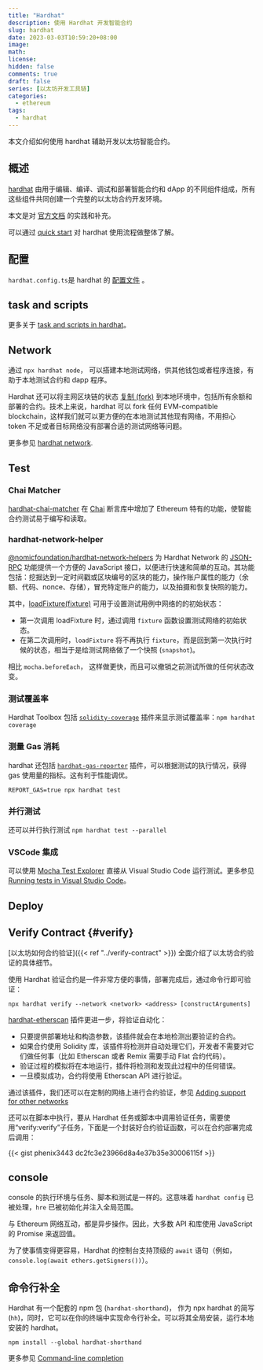 ```yaml
---
title: "Hardhat"
description: 使用 Hardhat 开发智能合约
slug: hardhat
date: 2023-03-03T10:59:20+08:00
image:
math:
license:
hidden: false
comments: true
draft: false
series: [以太坊开发工具链]
categories:
  - ethereum
tags:
  - hardhat
---
```


本文介绍如何使用 hardhat 辅助开发以太坊智能合约。

<!--more-->

## 概述

[hardhat](https://hardhat.org/) 由用于编辑、编译、调试和部署智能合约和 dApp 的不同组件组成，所有这些组件共同创建一个完整的以太坊合约开发环境。

本文是对 [官方文档](https://hardhat.org/hardhat-runner/docs/getting-started#overview) 的实践和补充。

可以通过 [quick start](https://hardhat.org/hardhat-runner/docs/getting-started#quick-start) 对 hardhat 使用流程做整体了解。

## 配置

`hardhat.config.ts`是 hardhat 的 [配置文件](https://hardhat.org/hardhat-runner/docs/config) 。

## task and scripts

更多关于 [task and scripts in hardhat](https://hardhat.org/hardhat-runner/docs/guides/tasks-and-scripts)。

## Network

通过 `npx hardhat node`， 可以搭建本地测试网络，供其他钱包或者程序连接，有助于本地测试合约和 dapp 程序。

Hardhat 还可以将主网区块链的状态 [复制 (fork)](https://hardhat.org/hardhat-network/docs/guides/forking-other-networks) 到本地环境中，包括所有余额和部署的合约。技术上来说，hardhat 可以 fork 任何 EVM-compatible blockchain，这样我们就可以更方便的在本地测试其他现有网络，不用担心 token 不足或者目标网络没有部署合适的测试网络等问题。

更多参见 [hardhat network](https://hardhat.org/hardhat-network/docs/overview).

## Test

### Chai Matcher

[hardhat-chai-matcher](https://hardhat.org/hardhat-chai-matchers/docs/overview) 在 [Chai](https://www.chaijs.com/) 断言库中增加了 Ethereum 特有的功能，使智能合约测试易于编写和读取。

### hardhat-network-helper

[@nomicfoundation/hardhat-network-helpers](https://hardhat.org/hardhat-network-helpers/docs/reference) 为 Hardhat Network 的 [JSON-RPC](https://hardhat.org/hardhat-network/docs/reference#hardhat-network-methods) 功能提供一个方便的 JavaScript 接口，以便进行快速和简单的互动。其功能包括：挖掘达到一定时间戳或区块编号的区块的能力，操作账户属性的能力（余额、代码、nonce、存储），冒充特定账户的能力，以及拍摄和恢复快照的能力。

其中，[loadFixture(fixture)](https://hardhat.org/hardhat-runner/docs/guides/test-contracts#using-fixtures) 可用于设置测试用例中网络的的初始状态：

- 第一次调用 loadFixture 时，通过调用 `fixture` 函数设置测试网络的初始状态。
- 在第二次调用时，`loadFixture` 将不再执行 `fixture`，而是回到第一次执行时候的状态，相当于是给测试网络做了一个快照 (`snapshot`)。

相比 `mocha.beforeEach`， 这样做更快，而且可以撤销之前测试所做的任何状态改变。

### 测试覆盖率

Hardhat Toolbox 包括 [`solidity-coverage`](https://github.com/sc-forks/solidity-coverage) 插件来显示测试覆盖率：`npm hardhat coverage`

### 测量 Gas 消耗

hardhat 还包括 [`hardhat-gas-reporter`](https://hardhat.org/hardhat-runner/docs/guides/test-contracts#using-the-gas-reporter) 插件，可以根据测试的执行情况，获得 gas 使用量的指标。这有利于性能调优。

`REPORT_GAS=true npx hardhat test`

### 并行测试

还可以并行执行测试 `npm hardhat test --parallel`

### VSCode 集成

可以使用 [Mocha Test Explorer](https://marketplace.visualstudio.com/items?itemName=hbenl.vscode-mocha-test-adapter) 直接从 Visual Studio Code 运行测试。更多参见 [Running tests in Visual Studio Code](https://hardhat.org/hardhat-runner/docs/advanced/vscode-tests)。

## Deploy

## Verify Contract {#verify}

[以太坊如何合约验证]({{< ref "../verify-contract" >}}) 全面介绍了以太坊合约验证的具体细节。

使用 Hardhat 验证合约是一件非常方便的事情，部署完成后，通过命令行即可验证：

`npx hardhat verify --network <network> <address> [constructArguments]`

[hardhat-etherscan](https://hardhat.org/hardhat-runner/plugins/nomiclabs-hardhat-etherscan) 插件更进一步，将验证自动化：

- 只要提供部署地址和构造参数，该插件就会在本地检测出要验证的合约。
- 如果合约使用 Solidity 库，该插件将检测并自动处理它们，开发者不需要对它们做任何事（比如 Etherscan 或者 Remix 需要手动 Flat 合约代码）。
- 验证过程的模拟将在本地运行，插件将检测和发现此过程中的任何错误。
- 一旦模拟成功，合约将使用 Etherscan API 进行验证。

通过该插件，我们还可以在定制的网络上进行合约验证，参见 [Adding support for other networks](https://hardhat.org/hardhat-runner/plugins/nomiclabs-hardhat-etherscan#adding-support-for-other-networks)

还可以在脚本中执行，要从 Hardhat 任务或脚本中调用验证任务，需要使用“verify:verify”子任务，下面是一个封装好合约验证函数，可以在合约部署完成后调用：

{{< gist phenix3443 dc2fc3e23966d8a4e37b35e30006115f >}}

## console

console 的执行环境与任务、脚本和测试是一样的。这意味着 `hardhat config` 已被处理，`hre` 已被初始化并注入全局范围。

与 Ethereum 网络互动，都是异步操作。因此，大多数 API 和库使用 JavaScript 的 Promise 来返回值。

为了使事情变得更容易，Hardhat 的控制台支持顶级的 `await` 语句（例如，`console.log(await ethers.getSigners())`）。

## 命令行补全

Hardhat 有一个配套的 npm 包 (`hardhat-shorthand`)， 作为 npx hardhat 的简写 (`hh`)，同时，它可以在你的终端中实现命令行补全。可以将其全局安装，运行本地安装的 hardhat。

`npm install --global hardhat-shorthand`

更多参见 [Command-line completion](https://hardhat.org/hardhat-runner/docs/guides/command-line-completion)
